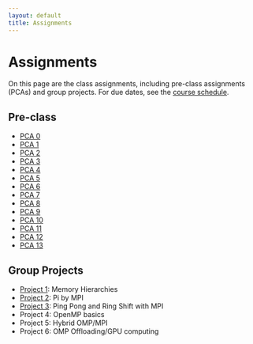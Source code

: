 ```yaml
---
layout: default
title: Assignments
---
```


# Assignments

On this page are the class assignments, including pre-class assignments (PCAs) and group projects. For due dates, see the [course schedule](schedule.md).

## Pre-class

- [PCA 0](assignments/pca0.md)
- [PCA 1](assignments/pca1.md)
- [PCA 2](assignments/pca2.md)
- [PCA 3](assignments/pca3.md)
- [PCA 4](assignments/pca4.md)
- [PCA 5](assignments/pca5.md)
- [PCA 6](assignments/pca6.md)
- [PCA 7](assignments/pca7.md)
- [PCA 8](assignments/pca8.md)
- [PCA 9](assignments/pca9.md)
- [PCA 10](assignments/pca10.md)
- [PCA 11](assignments/pca11.md)
- [PCA 12](assignments/pca12.md)
- [PCA 13](assignments/pca13.md)
  
## Group Projects

- [Project 1](assignments/proj1.md): Memory Hierarchies
- [Project 2](assignments/proj2.md): Pi by MPI
- [Project 3](assignments/proj3.md): Ping Pong and Ring Shift with MPI 
- Project 4: OpenMP basics
- Project 5: Hybrid OMP/MPI 
- Project 6: OMP Offloading/GPU computing
    
<!--
- [PCA 14](assignments/pca14.md), due 10/29
- [PCA 15](assignments/pca15.md), due 11/5
- [PCA 16](assignments/pca16.md), due 11/10
- [PCA 17](assignments/pca17.md), due 11/12
- [PCA 18](assignments/pca18.md), due 11/17
- [PCA 19](assignments/pca19.md), due 11/19
- [PCA 20](assignments/pca20.md), due 11/24
- [PCA 21](assignments/pca21.md), due 12/3

## Homework

- [HW 1](assignments/hw1.md), due 9/15
- [HW 2](assignments/hw2.md), due 9/22
- [HW 3](assignments/hw3.md), due 9/29 
- [HW 4](assignments/hw4.md), due 10/6
- [HW 5](assignments/hw5.md), due 10/13
- [HW 6](assignments/hw6.md), due 10/20
- [HW 7](assignments/hw7.md), due 10/27
- [HW 8](assignments/hw8.md), due 11/5
- [HW 9](assignments/hw9.md), due 11/17
- [HW 10](assignments/hw10.md), nothing to turn in!
- [HW 11](assignments/hw11.md), due 12/1
       -->